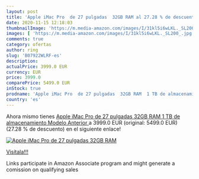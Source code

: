 ```yaml
---
layout: post
title: 'Apple iMac Pro  de 27 pulgadas  32GB RAM al 27.28 % de descuento'
date: 2020-11-15 12:18:03
thumbnailImage: 'https://m.media-amazon.com/images/I/31kl5i6wLKL._SL200_.jpg'
images: [ 'https://m.media-amazon.com/images/I/31kl5i6wLKL._SL200_.jpg' ]
comments: true
category: ofertas
author: ring
slug: 'B07922WLRF-es'
description:
actualPrice: 3999.0 EUR
currency: EUR
price: 3999.0
comparePrice: 5499.0 EUR
inStock: true
prodname: 'Apple iMac Pro  de 27 pulgadas  32GB RAM  1 TB de almacenamiento  Modelo Anterior '
country: 'es'
---
```


Ahora mismo tienes [Apple iMac Pro  de 27 pulgadas  32GB RAM  1 TB de almacenamiento  Modelo Anterior ](https://www.amazon.es/dp/B07922WLRF/?tag=tolees-21) a 3999.0 EUR (original: 5499.0 EUR) (27.28 %  de descuento) en el siguiente enlace!

[![Apple iMac Pro  de 27 pulgadas  32GB RAM](https://m.media-amazon.com/images/I/31kl5i6wLKL._SL200_.jpg)](https://www.amazon.es/dp/B07922WLRF/?tag=tolees-21)

[Visítala!!!](https://www.amazon.es/dp/B07922WLRF/?tag=tolees-21)

Links participate in Amazon Associate program and might generate a comission on qualifying sales
